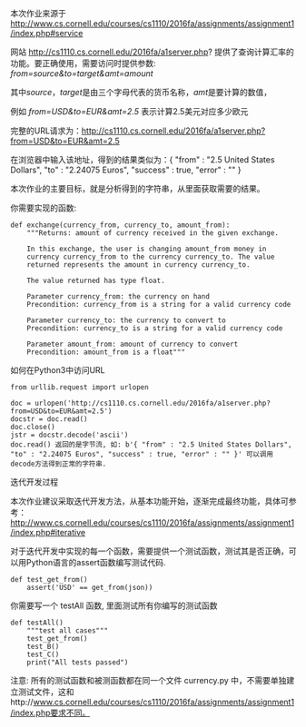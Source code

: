 本次作业来源于 http://www.cs.cornell.edu/courses/cs1110/2016fa/assignments/assignment1/index.php#service

网站 http://cs1110.cs.cornell.edu/2016fa/a1server.php? 提供了查询计算汇率的功能。要正确使用，需要访问时提供参数: *from=source&to=target&amt=amount*

其中*source*，*target*是由三个字母代表的货币名称，*amt*是要计算的数值，

例如 *from=USD&to=EUR&amt=2.5* 表示计算2.5美元对应多少欧元

完整的URL请求为：http://cs1110.cs.cornell.edu/2016fa/a1server.php?from=USD&to=EUR&amt=2.5

在浏览器中输入该地址，得到的结果类似为：{ "from" : "2.5 United States Dollars", "to" : "2.24075 Euros", "success" : true, "error" : "" }

本次作业的主要目标，就是分析得到的字符串，从里面获取需要的结果。

你需要实现的函数:
```
def exchange(currency_from, currency_to, amount_from):
    """Returns: amount of currency received in the given exchange.

    In this exchange, the user is changing amount_from money in 
    currency currency_from to the currency currency_to. The value 
    returned represents the amount in currency currency_to.

    The value returned has type float.

    Parameter currency_from: the currency on hand
    Precondition: currency_from is a string for a valid currency code

    Parameter currency_to: the currency to convert to
    Precondition: currency_to is a string for a valid currency code

    Parameter amount_from: amount of currency to convert
    Precondition: amount_from is a float"""
```

如何在Python3中访问URL
```
from urllib.request import urlopen

doc = urlopen('http://cs1110.cs.cornell.edu/2016fa/a1server.php?from=USD&to=EUR&amt=2.5')
docstr = doc.read()
doc.close()
jstr = docstr.decode('ascii')
doc.read() 返回的是字节流, 如: b'{ "from" : "2.5 United States Dollars", "to" : "2.24075 Euros", "success" : true, "error" : "" }' 可以调用 decode方法得到正常的字符串.
```

迭代开发过程

本次作业建议采取迭代开发方法，从基本功能开始，逐渐完成最终功能，具体可参考：http://www.cs.cornell.edu/courses/cs1110/2016fa/assignments/assignment1/index.php#iterative

对于迭代开发中实现的每一个函数，需要提供一个测试函数，测试其是否正确，可以用Python语言的assert函数编写测试代码.
```
def test_get_from()
    assert('USD' == get_from(json))
```
你需要写一个 testAll 函数, 里面测试所有你编写的测试函数
```
def testAll()
    """test all cases"""
    test_get_from()
    test_B()
    test_C()
    print("All tests passed")
```
注意: 所有的测试函数和被测函数都在同一个文件 currency.py 中，不需要单独建立测试文件，这和http://www.cs.cornell.edu/courses/cs1110/2016fa/assignments/assignment1/index.php要求不同。
